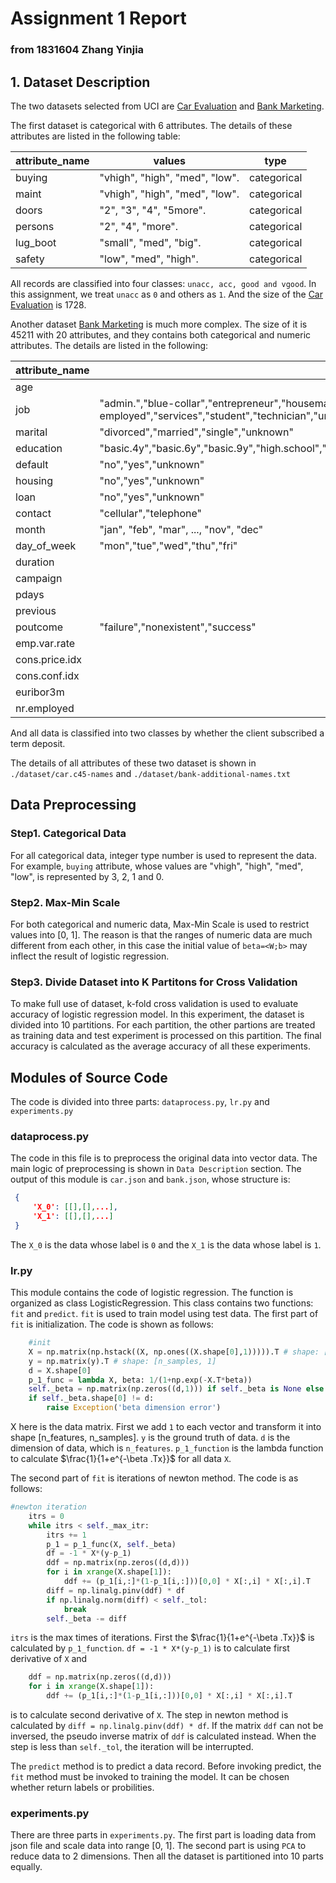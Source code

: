 # Assignment 1 Report
### from 1831604 Zhang Yinjia

## 1. Dataset Description

The two datasets selected from UCI  are [Car Evaluation](https://archive.ics.uci.edu/ml/datasets/Car+Evaluation) and [Bank Marketing](http://archive.ics.uci.edu/ml/datasets/Bank+Marketing). 

The first dataset is categorical with 6 attributes. The details of these attributes are listed in the
following table:

attribute_name|values|type
-----|------|----
buying|"vhigh", "high", "med", "low".|categorical
maint|"vhigh", "high", "med", "low".|categorical
doors|"2", "3", "4", "5more".|categorical
persons|"2", "4", "more".|categorical
lug_boot|"small", "med", "big".|categorical
safety|"low", "med", "high".|categorical

All records are classified into four classes: `unacc, acc, good and vgood`. In this assignment, we treat `unacc` as `0` and others as `1`. 
And the size of the [Car Evaluation](https://archive.ics.uci.edu/ml/datasets/Car+Evaluation) is 1728.

Another dataset [Bank Marketing](http://archive.ics.uci.edu/ml/datasets/Bank+Marketing) is much more 
complex. The size of it is 45211 with 20 attributes, and they contains both categorical and numeric
attributes. The details are listed in the following:

attribute_name|values|type
-----|------|----
age||numeric
job|"admin.","blue-collar","entrepreneur","housemaid","management","retired","self-employed","services","student","technician","unemployed","unknown"|categorical
marital|"divorced","married","single","unknown"|categorical
education|"basic.4y","basic.6y","basic.9y","high.school","illiterate","professional.course","university.degree","unknown"|categorical
default|"no","yes","unknown"|categorical
housing|"no","yes","unknown"|categorical
loan|"no","yes","unknown"|categorical
contact|"cellular","telephone"|categorical
month|"jan", "feb", "mar", ..., "nov", "dec"|categorical
day_of_week|"mon","tue","wed","thu","fri"|categorical
duration||numeric
campaign||numeric
pdays||numeric
previous||numeric
poutcome|"failure","nonexistent","success"|categorical
emp.var.rate||numeric
cons.price.idx||numeric
cons.conf.idx||numeric
euribor3m||numeric
nr.employed||numeric

And all data is classified into two classes by whether the client 
subscribed a term deposit.

The details of all attributes of these two dataset is shown in `./dataset/car.c45-names` and `./dataset/bank-additional-names.txt`


## Data Preprocessing

### Step1. Categorical Data
    
For all categorical data, integer type number is used to represent the data. For example,  `buying` attribute, whose values
are "vhigh", "high", "med", "low", is represented by  3, 2, 1 and 0. 

### Step2. Max-Min Scale

For both categorical and numeric data, Max-Min Scale is used to restrict values into [0, 1]. The reason is that the ranges of 
numeric data are much different from each other, in this case the initial value of `beta=<W;b>` may inflect the result of 
logistic regression. 

### Step3. Divide Dataset into K Partitons for Cross Validation

To make full use of dataset, k-fold cross validation is used to evaluate accuracy of logistic regression
model. In this experiment, the dataset is divided into 10 partitions. For each partition, the other 
partions are treated as training data and test experiment is processed on this partition. The final 
accuracy is calculated as the average accuracy of all these experiments.

## Modules of Source Code

The code is divided into three parts: `dataprocess.py`, `lr.py` and `experiments.py`

### dataprocess.py

The code in this file is to preprocess the original data into vector data. The main logic of preprocessing
is shown in `Data Description` section. The output of this module is `car.json` and `bank.json`, whose 
structure is:
```json
 {
     'X_0': [[],[],...],
     'X_1': [[],[],...]
 }
```
The `X_0` is the data whose label is `0` and the `X_1` is the data whose label is `1`.

### lr.py

This module contains the code of logistic regression. The function is organized as class 
LogisticRegression. This class contains two functions: `fit` and
`predict`. `fit` is used to train model using test data. The first part
of `fit` is initialization. The code is shown as follows:
```python
    #init
    X = np.matrix(np.hstack((X, np.ones((X.shape[0],1))))).T # shape: [n_features, n_sample]
    y = np.matrix(y).T # shape: [n_samples, 1]
    d = X.shape[0]
    p_1_func = lambda X, beta: 1/(1+np.exp(-X.T*beta))
    self._beta = np.matrix(np.zeros((d,1))) if self._beta is None else self._beta
    if self._beta.shape[0] != d:
        raise Exception('beta dimension error')
```

X here is the data matrix. First we add `1` to each vector and transform
it into shape [n_features, n_samples]. `y` is the ground truth of data. 
`d` is the dimension of data, which is `n_features`. `p_1_function` is the
lambda function to calculate $\frac{1}{1+e^{-\beta .Tx}}$ for all data 
`X`.

The second part of `fit` is iterations of newton method. The code is as follows:
```python
#newton iteration
    itrs = 0
    while itrs < self._max_itr:
        itrs += 1
        p_1 = p_1_func(X, self._beta)
        df = -1 * X*(y-p_1)
        ddf = np.matrix(np.zeros((d,d)))
        for i in xrange(X.shape[1]):
            ddf += (p_1[i,:]*(1-p_1[i,:]))[0,0] * X[:,i] * X[:,i].T 
        diff = np.linalg.pinv(ddf) * df
        if np.linalg.norm(diff) < self._tol:
            break
        self._beta -= diff
```
`itrs` is the max times of iterations. First the $\frac{1}{1+e^{-\beta .Tx}}$ 
is calculated by `p_1_function`. `df = -1 * X*(y-p_1)` is to calculate 
first derivative of `X` and 
```python
    ddf = np.matrix(np.zeros((d,d)))
    for i in xrange(X.shape[1]):
        ddf += (p_1[i,:]*(1-p_1[i,:]))[0,0] * X[:,i] * X[:,i].T
```
is to calculate second derivative of `X`. The step in newton method is
calculated by `diff = np.linalg.pinv(ddf) * df`. If the matrix `ddf` can
not be inversed, the pseudo inverse matrix of `ddf` is calculated instead.
When the step is less than `self._tol`, the iteration will be interrupted.

The `predict` method is to predict a data record. Before invoking predict,
the `fit` method must be invoked to training the model. It can be chosen 
whether return labels or probilities.

### experiments.py

There are three parts in `experiments.py`. The first part is loading data 
from  json file and scale data into range [0, 1]. The second part is using
`PCA` to reduce data to 2 dimensions. Then all the dataset is partitioned
into 10 parts equally.
